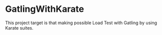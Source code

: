 # GatlingWithKarate
This project target is that making possible Load Test with Gatling by using Karate suites.
